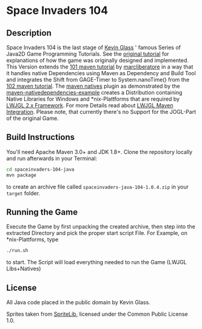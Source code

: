 # Space Invaders 104


## Description

Space Invaders 104 is the last stage of [Kevin Glass] ' famous Series of Java2D Game Programming Tutorials.
See the [original tutorial] for explanations of how the game was originally designed and implemented.
This Version extends the [101 maven tutorial] by [marcliberatore] in a way that it handles native Dependencies 
using Maven as Dependency and Build Tool and integrates the Shift from GAGE-Timer to System.nanoTime() from the [102 maven tutorial].
The [maven natives] plugin as demonstrated by the [maven-nativedependencies-example] creates a Distribution containing Native Libraries for Windows and *nix-Plattforms that are required by [LWJGL 2.x Framework]. For more Details read about [LWJGL Maven Integration].
Please note, that currently there's no Support for the JOGL-Part of the original Game.

[Kevin Glass]:http://www.cokeandcode.com/
[original tutorial]:http://www.cokeandcode.com/info/tut2d-4.html
[101 maven tutorial]:https://github.com/marcliberatore/spaceinvaders-101-java
[marcliberatore]:https://github.com/marcliberatore
[102 maven tutorial]:https://github.com/marcliberatore/spaceinvaders-102-java
[maven natives]:https://code.google.com/p/mavennatives/
[maven-nativedependencies-example]:http://mavennatives.googlecode.com/svn/trunk/maven-nativedependencies-example/
[LWJGL 2.x Framework]:http://legacy.lwjgl.org/
[LWJGL Maven Integration]:http://wiki.lwjgl.org/index.php?title=LWJGL_use_in_Maven


## Build Instructions
You'll need Apache Maven 3.0+ and JDK 1.8+. Clone the repository locally and run afterwards in your Terminal:
```bash 
cd spaceinvaders-104-java 
mvn package
```
to create an archive file called `spaceinvaders-java-104-1.0.4.zip` in your `target` folder. 

## Running the Game
Execute the Game by first unpacking the created archive, then step into the extracted Directory and pick the proper start script File. 
For Example, on *nix-Plattforms, type 
```bash 
./run.sh
```
to start. The Script will load everything needed to run the Game (LWJGL Libs+Natives)


## License

All 
Java code placed in the public domain by Kevin Glass.

Sprites taken from [SpriteLib], 
licensed under the Common Public License 1.0.


[SpriteLib]:http://www.widgetworx.com/widgetworx/portfolio/spritelib.html
